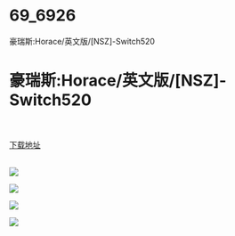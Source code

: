 # 69_6926
豪瑞斯:Horace/英文版/[NSZ]-Switch520
# 豪瑞斯:Horace/英文版/[NSZ]-Switch520
 <br/></br>
[下载地址](https://www.switch520.cc/article/6926 "下载地址")
<br/></br>

<p><span><strong><img src="https://www.switch520.cc/muke_img/upload_art_editor_20201025-1_f75c6f3a83158ea45f3a596b6011ab3d.jpg"></strong></span></p>
<p><span><strong><img src="https://www.switch520.cc/muke_img/upload_art_editor_20201025-1_04d87df7ec21fd8ab9f26a664ca9c30c.jpg"></strong></span></p>
<p><span><strong><img src="https://www.switch520.cc/muke_img/upload_art_editor_20201025-1_a1ac520c5f20684035810e0e47d6437d.jpg"></strong></span></p>
<p><span><strong><img src="https://www.switch520.cc/muke_img/upload_art_editor_20201025-1_4022f7270948f63749fcc89dc00ddb7b.jpg"></strong></span></p>
<p></p>

